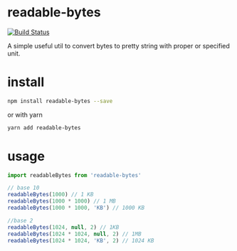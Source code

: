 # readable-bytes

[![Build Status](https://travis-ci.org/tony19/polymer-typescript-starter-kit.svg?branch=master)](https://travis-ci.org/tony19/polymer-typescript-starter-kit)

A simple useful util to convert bytes to pretty string with proper or specified unit.

# install

```bash
npm install readable-bytes --save
```

or with yarn

```bash
yarn add readable-bytes
```

# usage

```javascript
import readableBytes from 'readable-bytes'

// base 10
readableBytes(1000) // 1 KB
readableBytes(1000 * 1000) // 1 MB
readableBytes(1000 * 1000, 'KB') // 1000 KB

//base 2
readableBytes(1024, null, 2) // 1KB
readableBytes(1024 * 1024, null, 2) // 1MB
readableBytes(1024 * 1024, 'KB', 2) // 1024 KB
```


